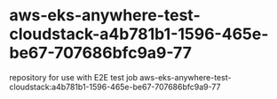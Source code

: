 # aws-eks-anywhere-test-cloudstack-a4b781b1-1596-465e-be67-707686bfc9a9-77
repository for use with E2E test job aws-eks-anywhere-test-cloudstack:a4b781b1-1596-465e-be67-707686bfc9a9-77

